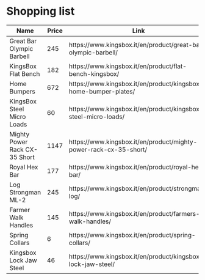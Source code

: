 # Shopping list #

<table>
	<thead>
		<tr>
			<th>Name</th>
			<th>Price</th>
			<th>Link</th>
		</tr>
	</thead>
	<tbody>
		<tr>
			<td>Great Bar Olympic Barbell</td>
			<td>245</td>
			<td>https://www.kingsbox.it/en/product/great-bar-olympic-barbell/</td>
		</tr><tr>
			<td>KingsBox Flat Bench</td>
			<td>182</td>
			<td>https://www.kingsbox.it/en/product/flat-bench-kingsbox/</td>
		</tr>
		<tr>
			<td>Home Bumpers</td>
			<td>672</td>
			<td>https://www.kingsbox.it/en/product/kingsbox-home-bumper-plates/</td>
		</tr>
		<tr>
			<td>KingsBox Steel Micro Loads</td>
			<td>60</td><td>https://www.kingsbox.it/en/product/kingsbox-steel-micro-loads/</td>
		</tr>
		<tr>
			<td>Mighty Power Rack CX-35 Short</td>
			<td>1147</td><td>https://www.kingsbox.it/en/product/mighty-power-rack-cx-35-short/</td>
		</tr>
		<tr>
			<td>Royal Hex Bar</td>
			<td>177</td><td>https://www.kingsbox.it/en/product/royal-hex-bar/</td>
		</tr>
		<tr>
			<td>Log Strongman ML-2</td>
			<td>245</td><td>https://www.kingsbox.it/en/product/strongman-log/</td>
		</tr>
		<tr>
			<td>Farmer Walk Handles</td>
			<td>145</td>
			<td>https://www.kingsbox.it/en/product/farmers-walk-handles/</td>
		</tr>
		<tr>
			<td>Spring Collars</td>
			<td>6</td>
			<td>https://www.kingsbox.it/en/product/spring-collars/</td>
		</tr>
		<tr>
			<td>Kingsbox Lock Jaw Steel</td>
			<td>46</td>
			<td>https://www.kingsbox.it/en/product/kingsbox-lock-jaw-steel/</td>
		</tr>
	</tbody>
</table>
